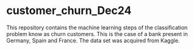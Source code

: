 # customer_churn_Dec24
This repository contains the machine learning steps of the classification problem know as churn customers. This is the case of a bank present in Germany, Spain and France. The data set was acquired from Kaggle.
